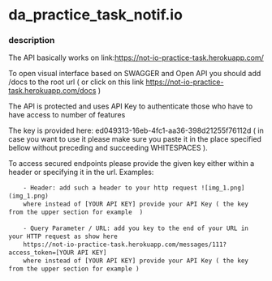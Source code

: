 # da_practice_task_notif.io

### description
 The API basically works on link:https://not-io-practice-task.herokuapp.com/
 
 To open visual interface based on SWAGGER and Open API you should add /docs 
 to the root url ( or click on this link https://not-io-practice-task.herokuapp.com/docs )
 
 The API is protected and uses API Key to authenticate those who have to have 
 access to number of features

 The key is provided here: ed049313-16eb-4fc1-aa36-398d21255f76112d
 ( in case you want to use it please make sure you paste it in the place specified bellow without 
  preceding and succeeding WHITESPACES ). 
 
 To access secured endpoints please provide the given key either within a header or specifying it in the
 url. Examples:

        - Header: add such a header to your http request ![img_1.png](img_1.png)
        where instead of [YOUR API KEY] provide your API Key ( the key from the upper section for example  )
        
        - Query Parameter / URL: add you key to the end of your URL in your HTTP request as show here
        https://not-io-practice-task.herokuapp.com/messages/111?access_token=[YOUR API KEY]
        where instead of [YOUR API KEY] provide your API Key ( the key from the upper section for example )

 